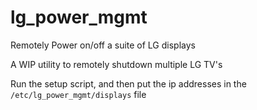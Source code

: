 # lg_power_mgmt
Remotely Power on/off a suite of LG displays

A WIP utility to remotely shutdown multiple LG TV's

Run the setup script, and then put the ip addresses in the `/etc/lg_power_mgmt/displays` file
